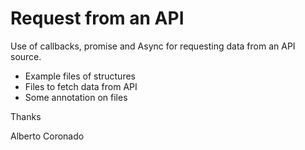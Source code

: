 
# Request from an API

Use of callbacks, promise and Async for requesting data from an API source.

- Example files of structures
- Files to fetch data from API
- Some annotation on files


Thanks


Alberto Coronado